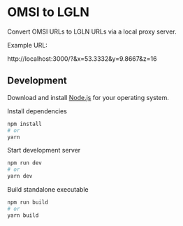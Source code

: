 # OMSI to LGLN

Convert OMSI URLs to LGLN URLs via a local proxy server.

Example URL:

http://localhost:3000/?&x=53.3332&y=9.8667&z=16

## Development

Download and install [Node.js](https://nodejs.org) for your operating system.

Install dependencies

```bash
npm install
# or
yarn
```

Start development server

```bash
npm run dev
# or
yarn dev
```

Build standalone executable

```bash
npm run build
# or
yarn build
```
